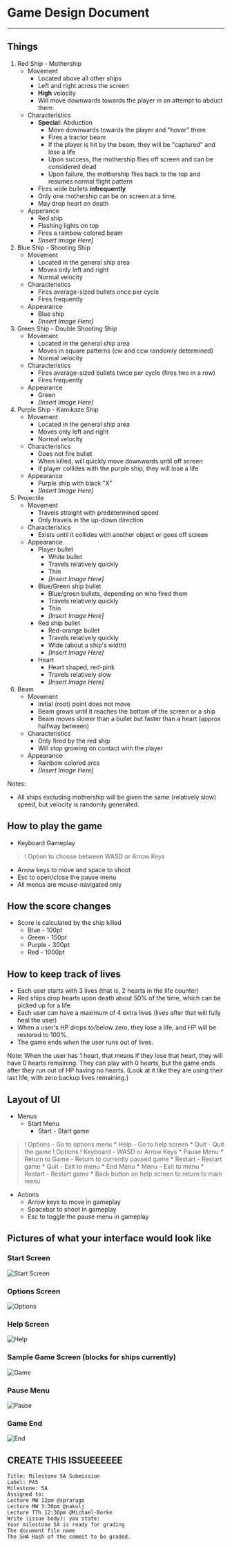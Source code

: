 # Game Design Document
----

## Things
1. Red Ship - Mothership
	* Movement
		* Located above all other ships
		* Left and right across the screen 
		* **High** velocity
		* Will move downwards towards the player in an attempt to abduct them
	* Characteristics
		* **Special**: Abduction
			* Move downwards towards the player and "hover" there
			* Fires a tractor beam
			* If the player is hit by the beam, they will be "captured" and lose a life
			* Upon success, the mothership flies off screen and can be considered dead
			* Upon failure, the mothership flies back to the top and resumes normal flight pattern
		* Fires wide bullets **infrequently**
		* Only one mothership can be on screen at a time.
		* May drop heart on death
	* Apperance
		* Red ship
		* Flashing lights on top
		* Fires a rainbow colored beam
		* *[Insert Image Here]*
2. Blue Ship - Shooting Ship
	* Movement
		* Located in the general ship area
		* Moves only left and right
		* Normal velocity
	* Characteristics
		* Fires average-sized bullets once per cycle
		* Fires frequently
	* Appearance
		* Blue ship
		* *[Insert Image Here]*
3. Green Ship - Double Shooting Ship
	* Movement
		* Located in the general ship area
		* Moves in square patterns (cw and ccw randomly determined)
		* Normal velocity
	* Characteristics
		* Fires average-sized bullets twice per cycle (fires two in a row)
		* Fires frequently
	* Appearance
		* Green
		* *[Insert Image Here]*
4. Purple Ship - Kamikaze Ship
	* Movement
		* Located in the general ship area
		* Moves only left and right
		* Normal velocity
	* Characteristics
		* Does not fire bullet
		* When killed, will quickly move downwards until off screen
		* If player collides with the purple ship, they will lose a life
	* Appearance
		* Purple ship with black "X"
		* *[Insert Image Here]*
5. Projectile
	* Movement
		* Travels straight with predetermined speed
		* Only travels in the up-down direction
	* Characteristics
		* Exists until it collides with another object or goes off screen
	* Appearance
		* Player bullet
			* White bullet
			* Travels relatively quickly
			*	Thin
			* *[Insert Image Here]*
		* Blue/Green ship bullet
			* Blue/green bullets, depending on who fired them
			* Travels relatively quickly
			*	Thin
			* *[Insert Image Here]*
		* Red ship bullet
			* Red-orange bullet
			* Travels relatively quickly
			* Wide (about a ship's width)
			* *[Insert Image Here]*
		* Heart
			* Heart shaped, red-pink
			* Travels relatively slow
			* *[Insert Image Here]*
6. Beam
	* Movement
		* Initial (root) point does not move
		* Beam grows until it reaches the bottom of the screen or a ship
		* Beam moves slower than a bullet but faster than a heart (approx halfway between)
	* Characteristics
		* Only fired by the red ship
		* Will stop growing on contact with the player
	* Appearance
		* Rainbow colored arcs
		* *[Insert Image Here]*

Notes:
* All ships excluding mothership will be given the same (relatively slow) speed, but velocity is randomly generated.

## How to play the game
* Keyboard Gameplay
>! Option to choose between WASD or Arrow Keys
* Arrow keys to move and space to shoot
* Esc to open/close the pause menu
* All menus are mouse-navigated only

## How the score changes
* Score is calculated by the ship killed
	* Blue - 100pt
	* Green - 150pt
	* Purple - 300pt
	* Red - 1000pt

## How to keep track of lives
* Each user starts with 3 lives (that is, 2 hearts in the life counter)
* Red ships drop hearts upon death about 50% of the time, which can be picked up for a life
* Each user can have a maximum of 4 extra lives (lives after that will fully heal the user)
* When a user's HP drops to/below zero, they lose a life, and HP will be restored to 100%. 
* The game ends when the user runs out of lives.

Note: When the user has 1 heart, that means if they lose that heart, they will have 0 hearts remaining. They can play with 0 hearts, but the game ends after they run out of HP having no hearts. (Look at it like they are using their last life, with zero backup lives remaining.) 

## Layout of UI
* Menus
	* Start Menu
		* Start - Start game
>! Options - Go to options menu
		* Help - Go to help screen
		* Quit - Quit the game
>! Options
>! Keyboard - WASD or Arrow Keys
	* Pause Menu
		* Return to Game - Return to currently paused game
		* Restart - Restart game
		* Quit - Exit to menu
	* End Menu
		* Menu - Exit to menu
		* Restart - Restart game
	* Back button on help screen to return to main menu
* Actions
	* Arrow keys to move in gameplay
	* Spacebar to shoot in gameplay
	* Esc to toggle the pause menu in gameplay

## Pictures of what your interface would look like

### Start Screen
![Start Screen](http://cl.ly/image/2A421L0n1I3T/gamefront.png "Start Screen")

### Options Screen
![Options](http://f.cl.ly/items/1M2P2s2E3t0d3t150s3S/gameoptions.png "Options")

### Help Screen
![Help](http://f.cl.ly/items/2D1b0a3m03440R0n2u26/gamehelp.png "Help")

### Sample Game Screen (blocks for ships currently)
![Game](http://f.cl.ly/items/0K3J360g1U1I2v1l2R3a/gameplay.png "Game")

### Pause Menu
![Pause](http://i.imgur.com/MNnXbRD.png "Pause")

### Game End
![End](http://f.cl.ly/items/0g031H0y2C1j0b141x2E/gameend.png "End")

## CREATE THIS ISSUEEEEEE

```
Title: Milestone 5A Submission
Label: PA5
Milestone: 5A
Assigned to:
Lecture MW 12pm @sprarage
Lecture MW 3:30pm @nakulj
Lecture TTh 12:30pm @Michael-Borke
Write (issue body): you state:
Your milestone 5A is ready for grading
The document file name
The SHA Hash of the commit to be graded.
```
